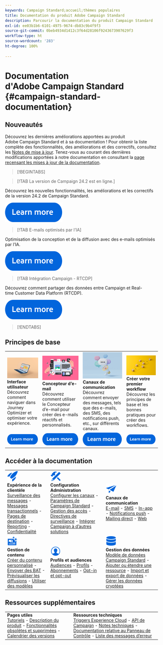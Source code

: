 ```yaml
---
keywords: Campaign Standard;accueil;thèmes populaires
title: Documentation du produit Adobe Campaign Standard
description: Parcourir la documentation du produit Campaign Standard
exl-id: ee03b1b6-6101-4975-9674-db83c9b4f9f3
source-git-commit: 0beb4934d1412c3f64d28106f9243673907629f3
workflow-type: ht
source-wordcount: '283'
ht-degree: 100%

---
```


# Documentation d&#39;Adobe Campaign Standard {#campaign-standard-documentation}

## Nouveautés

Découvrez les dernières améliorations apportées au produit Adobe Campaign Standard et à sa documentation ! Pour obtenir la liste complète des fonctionnalités, des améliorations et des correctifs, consultez les [Notes de mise à jour](rn/using/release-notes.md). Tenez-vous au courant des dernières modifications apportées à notre documentation en consultant la [page recensant les mises à jour de la documentation](rn/using/documentation-updates.md).

>[!BEGINTABS]

>[!TAB La version de Campaign 24.2 est en ligne.]

Découvrez les nouvelles fonctionnalités, les améliorations et les correctifs de la version 24.2 de Campaign Standard.

[![image](assets/do-not-localize/learn-more-button.svg)](rn/using/release-notes.md)

>[!TAB E-mails optimisés par l’IA]

Optimisation de la conception et de la diffusion avec des e-mails optimisés par l’IA.

[![image](assets/do-not-localize/learn-more-button.svg)](sending/using/predictive.md)

>[!TAB Intégration Campaign - RTCDP]

Découvrez comment partager des données entre Campaign et Real-time Customer Data Platform (RTCDP).

[![image](assets/do-not-localize/learn-more-button.svg)](integrating/using/get-started-sources-destinations.md)

>[!ENDTABS]

## Principes de base

<table style="table-layout:fixed">
  <tr style="border: 0;">
    <td>
    <a href="start/using/about-the-interface.md"><img src="assets/do-not-localize/start-interface.jpeg"></a>
    <div><strong>Interface utilisateur</strong><br/>Découvrez comment naviguer dans Journey Optimizer et optimiser votre expérience.</div>
    </td>
    <td>
    <a href="designing/using/designing-content-in-adobe-campaign.md"><img src="assets/do-not-localize/start-designer.png"></a>
    <div><strong>Concepteur d’e-mail</strong><br/>Découvrez comment utiliser le Concepteur d’e-mail pour créer des e-mails réactifs et personnalisés.</div>
    </td>
    <td>
    <a href="channels/using/get-started-communication-channels.md"><img src="assets/do-not-localize/start-deliveries.jpeg"></a>
    <div><strong>Canaux de communication</strong><br/>Découvrez comment envoyer des messages, tels que des e-mails, des SMS, des notifications push, etc., sur différents canaux.
    </td>
    <td>
    <a href="automating/using/building-a-workflow.md"><img src="assets/do-not-localize/start-workflows.jpeg"></a>
    <div><strong>Créer votre premier workflow</strong><br/>Découvrez les principes de base et les bonnes pratiques pour créer des workflows.</div>
    </td>
  </tr>
  <tr style="border: 0;">
    <td align="center"><a href="start/using/about-the-interface.md"><img src="assets/do-not-localize/learn-more-button.svg"></a></td>
    <td align="center"><a href="designing/using/designing-content-in-adobe-campaign.md"><img src="assets/do-not-localize/learn-more-button.svg"></a></td>
    <td align="center"><a href="channels/using/get-started-communication-channels.md"><img src="assets/do-not-localize/learn-more-button.svg"></a></td>
    <td align="center"><a href="automating/using/building-a-workflow.md"><img src="assets/do-not-localize/learn-more-button.svg"></a></td>
    </tr>
</table>

## Accéder à la documentation

<table style="table-layout:auto">
  <tr style="border: 0;">
    <td>
      <img src="assets/do-not-localize/icon-quick-start.svg" width="35px"><br/>
      <strong>Expérience de la clientèle</strong><br/><a href="sending/using/track-and-monitor.md">Surveillance des messages</a> - <a href="channels/using/getting-started-with-transactional-msg.md">Messages transactionnels</a> - <a href="channels/using/getting-started-with-landing-pages.md">Pages de destination</a> - <a href="reporting/using/about-dynamic-reports.md">Reporting</a> - <a href="start/using/privacy-management.md">Confidentialité</a>
    </td>
    <td>
      <img src="assets/do-not-localize/icon-configure.svg" width="35px"><br/>
      <strong>Configuration<br/>Administration</strong><br/><a href="administration/using/about-channel-configuration.md">Configurer les canaux</a> - <a href="administration/using/about-campaign-standard-settings.md">Paramètres de Campaign Standard</a>  - <a href="administration/using/about-access-management.md">Gestion des accès</a> - <a href="administration/using/monitoring-guidelines.md">Directives de surveillance</a> - <a href="integrating/using/get-started-campaign-integrations.md">Intégrer Campaign à d’autres solutions</a>
    </td>
    <td>
      <img src="assets/do-not-localize/icon-campaign.svg" width="35px"><br/>
      <strong>Canaux de communication</strong><br/><a href="channels/using/about-emails.md">E-mail</a> - <a href="channels/using/about-sms-messages.md">SMS</a> - <a href="channels/using/about-in-app-messaging.md">In-app</a> - <a href="channels/using/about-push-notifications.md">Notifications push</a> - <a href="channels/using/about-direct-mail.md">Mailing direct</a> - <a href="channels/using/about-direct-mail.md">Web</a>
    </td>
  </tr>
  <tr style="border: 0;">
    <td>
      <img src="assets/do-not-localize/icon-content.svg" width="35px"><br/>
      <strong>Gestion de contenu</strong><br/><a href="sending/using/design-and-personalize.md">Créer du contenu personnalisé</a> - <a href="sending/using/sending-proofs.md">Envoyer des BAT</a> - <a href="sending/using/previewing-messages.md">Prévisualiser les diffusions</a> - <a href="sending/using/use-templates.md">Utiliser des modèles</a>
    </td>
    <td>
      <img src="assets/do-not-localize/icon_profile-audience.svg" width="35px"><br/>
      <strong>Profils et audiences</strong><br/><a href="audiences/using/about-audiences.md">Audiences</a> - <a href="audiences/using/about-profiles.md">Profils</a> - <a href="audiences/using/about-subscriptions.md">Abonnements</a> - <a href="audiences/using/about-opt-in-and-opt-out-in-campaign.md">Opt-in et opt-out</a>
    </td>
    <td>
      <img src="assets/do-not-localize/icon-data.svg" width="35px"><br/>
      <strong>Gestion des données</strong><br/><a href="developing/using/data-model-concepts.md">Modèle de données Campaign Standard</a> - <a href="developing/using/key-steps-to-add-a-resource.md">Ajouter ou étendre une ressource</a> - <a href="automating/using/about-data-import-and-export.md">Import et export de données</a> - <a href="automating/using/managing-encrypted-data.md">Gérer les données cryptées</a>
    </td>
  </tr>
</table>

## Ressources supplémentaires

<table style="table-layout:fixed"><tr style="border: 0;">
<td><strong>Pages utiles</strong><br/>
<a href="https://experienceleague.adobe.com/docs/campaign-standard-learn/tutorials/overview.html?lang=fr" target="_blank">Tutoriels</a> - <a href="https://helpx.adobe.com/fr/legal/product-descriptions/campaign-standard.html" target="_blank">Description du produit</a> - <a href="rn/using/deprecated-features.md">Fonctionnalités obsolètes et supprimées</a> - <a href="rn/using/release-planning.md">Calendrier des versions</a>
</td>
<td><strong>Ressources techniques</strong><br/>
<a href="integrating/using/about-adobe-experience-cloud-triggers.md">Triggers Experience Cloud</a> - <a href="api/using/get-started-apis.md">API de Campaign</a> - <a href="https://helpx.adobe.com/fr/campaign/kb/acs-article-list.html" target="blank">Notes techniques</a> - <a href="https://experienceleague.adobe.com/docs/control-panel/using/control-panel-home.html?lang=fr" target="_blank">Documentation relative au Panneau de Contrôle</a> - <a href="https://experienceleague.adobe.com/developer/campaign-errors/error_codes.html">Liste des messages d’erreur</a>
</td>
</tr></table>